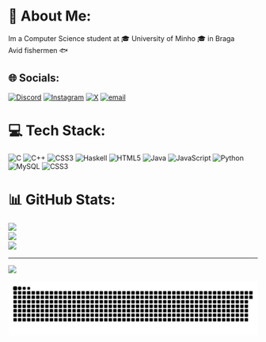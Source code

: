 # 🤖 About Me:
Im a Computer Science student at 🎓 University of Minho 🎓 in Braga  
Avid fishermen 🐟


## 🌐 Socials:
[![Discord](https://img.shields.io/badge/Discord-%237289DA.svg?logo=discord&logoColor=white)](https://discord.gg/turn___) [![Instagram](https://img.shields.io/badge/Instagram-%23E4405F.svg?logo=Instagram&logoColor=white)](https://instagram.com/g.duarte027) [![X](https://img.shields.io/badge/X-black.svg?logo=X&logoColor=white)](https://x.com/gduarte027) [![email](https://img.shields.io/badge/Email-D14836?logo=gmail&logoColor=white)](mailto:guilhermefduarte2702@gmail.com) 

# 💻 Tech Stack:
![C](https://img.shields.io/badge/c-%2300599C.svg?style=for-the-badge&logo=c&logoColor=white) ![C++](https://img.shields.io/badge/c++-%2300599C.svg?style=for-the-badge&logo=c%2B%2B&logoColor=white) ![CSS3](https://img.shields.io/badge/css3-%231572B6.svg?style=for-the-badge&logo=css3&logoColor=white) ![Haskell](https://img.shields.io/badge/Haskell-5e5086?style=for-the-badge&logo=haskell&logoColor=white) ![HTML5](https://img.shields.io/badge/html5-%23E34F26.svg?style=for-the-badge&logo=html5&logoColor=white) ![Java](https://img.shields.io/badge/java-%23ED8B00.svg?style=for-the-badge&logo=openjdk&logoColor=white) ![JavaScript](https://img.shields.io/badge/javascript-%23323330.svg?style=for-the-badge&logo=javascript&logoColor=%23F7DF1E) ![Python](https://img.shields.io/badge/python-3670A0?style=for-the-badge&logo=python&logoColor=ffdd54) ![MySQL](https://img.shields.io/badge/mysql-4479A1.svg?style=for-the-badge&logo=mysql&logoColor=white) ![CSS3](https://img.shields.io/badge/css3-%231572B6.svg?style=for-the-badge&logo=css3&logoColor=white)
# 📊 GitHub Stats:
![](https://github-readme-stats.vercel.app/api?username=TurnGui&theme=slateorange&hide_border=false&include_all_commits=false&count_private=true)<br/>
![](https://nirzak-streak-stats.vercel.app/?user=TurnGui&theme=slateorange&hide_border=false)<br/>
![](https://github-readme-stats.vercel.app/api/top-langs/?username=TurnGui&theme=slateorange&hide_border=false&include_all_commits=false&count_private=true&layout=compact)

---
[![](https://visitcount.itsvg.in/api?id=TurnGui&icon=0&color=0)](https://visitcount.itsvg.in)

![snake gif](https://github.com/TurnGui/TurnGui/blob/output/github-snake-dark.svg)
